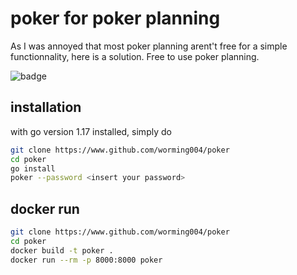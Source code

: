 # poker for poker planning

As I was annoyed that most poker planning arent't free for a simple functionnality, here is a solution. Free to use poker planning.

![badge](https://github.com/worming004/poker/workflows/builddeploy/badge.svg)

## installation

with go version 1.17 installed, simply do

```bash
git clone https://www.github.com/worming004/poker
cd poker
go install
poker --password <insert your password>
```

## docker run

```bash
git clone https://www.github.com/worming004/poker
cd poker
docker build -t poker .
docker run --rm -p 8000:8000 poker
```
